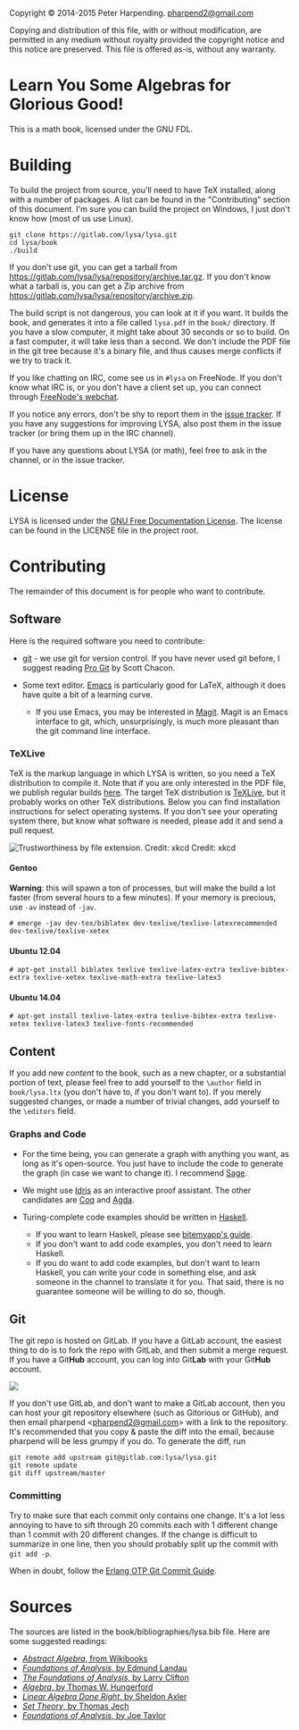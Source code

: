 Copyright © 2014-2015 Peter Harpending. <pharpend2@gmail.com>

Copying and distribution of this file, with or without modification, are
permitted in any medium without royalty provided the copyright notice and this
notice are preserved.  This file is offered as-is, without any warranty.

# Learn You Some Algebras for Glorious Good!

This is a math book, licensed under the GNU FDL.

# Building

To build the project from source, you'll need to have TeX installed, along with
a number of packages. A list can be found in the "Contributing" section of this
document. I'm sure you can build the project on Windows, I just don't know how
(most of us use Linux).

```
git clone https://gitlab.com/lysa/lysa.git
cd lysa/book
./build
```

If you don't use git, you can get a tarball from
<https://gitlab.com/lysa/lysa/repository/archive.tar.gz>. If you don't know what
a tarball is, you can get a Zip archive from
<https://gitlab.com/lysa/lysa/repository/archive.zip>.

The build script is not dangerous, you can look at it if you want. It builds the
book, and generates it into a file called `lysa.pdf` in the `book/`
directory. If you have a slow computer, it might take about 30 seconds or so to
build. On a fast computer, it will take less than a second. We don't include the
PDF file in the git tree because it's a binary file, and thus causes merge
conflicts if we try to track it.

If you like chatting on IRC, come see us in `#lysa` on FreeNode. If you don't
know what IRC is, or you don't have a client set up, you can connect through
[FreeNode's webchat][webchat].

If you notice any errors, don't be shy to report them in the
[issue tracker](//github.com/pharpend/lysa/issues). If you have any suggestions
for improving LYSA, also post them in the issue tracker (or bring them up in the
IRC channel).

If you have any questions about LYSA (or math), feel free to ask in the channel,
or in the issue tracker.

[webchat]: http://webchat.freenode.net/?channels=lysa


# License

LYSA is licensed under the [GNU Free Documentation License][gfdl]. The license
can be found in the LICENSE file in the project root.

[gfdl]: https://gnu.org/licenses/fdl.html

# Contributing

The remainder of this document is for people who want to contribute.


## Software

Here is the required software you need to contribute:

* [git][gitscm] - we use git for version control. If you have never used git
  before, I suggest reading [Pro Git][progit] by Scott Chacon.

* Some text editor. [Emacs][emacs] is particularly good for LaTeX, although it
  does have quite a bit of a learning curve.
    + If you use Emacs, you may be interested in [Magit][magit]. Magit is an
    Emacs interface to git, which, unsurprisingly, is much more pleasant than
    the git command line interface.

[emacs]: https://www.gnu.org/software/emacs/
[gitscm]: http://git-scm.com/
[magit]: https://magit.github.io/
[progit]: http://git-scm.com/book/en/v2

### TeXLive

TeX is the markup language in which LYSA is written, so you need a TeX
distribution to compile it. Note that if you are only interested in the PDF
file, we publish regular builds [here](http://184.164.72.39/lysa/). The target
TeX distribution is [TeXLive][texlive], but it probably works on other TeX
distributions. Below you can find installation instructions for select operating
systems. If you don't see your operating system there, but know what software is
needed, please add it and send a pull request.

![Trustworthiness by file extension. Credit: xkcd](http://imgs.xkcd.com/comics/file_extensions.png)
Credit: xkcd


#### Gentoo

**Warning**: this will spawn a ton of processes, but will make the build a lot
faster (from several hours to a few minutes). If your memory is precious, use
`-av` instead of `-jav`.

    # emerge -jav dev-tex/biblatex dev-texlive/texlive-latexrecommended dev-texlive/texlive-xetex

#### Ubuntu 12.04

    # apt-get install biblatex texlive texlive-latex-extra texlive-bibtex-extra texlive-xetex texlive-math-extra texlive-latex3

#### Ubuntu 14.04

    # apt-get install texlive-latex-extra texlive-bibtex-extra texlive-xetex texlive-latex3 texlive-fonts-recommended

[texlive]: https://www.tug.org/texlive/

## Content

If you add new *content* to the book, such as a new chapter, or a substantial
portion of text, please feel free to add yourself to the `\author` field in
`book/lysa.ltx` (you don't have to, if you don't want to). If you merely
suggested changes, or made a number of trivial changes, add yourself to the
`\editors` field.

### Graphs and Code

* For the time being, you can generate a graph with anything you want, as long
  as it's open-source. You just have to include the code to generate the graph
  (in case we want to change it). I recommend [Sage][sage].

* We might use [Idris][idris] as an interactive proof assistant. The other
  candidates are [Coq][coq] and [Agda][agda].

* Turing-complete code examples should be written in [Haskell][hs]. 
    + If you want to learn Haskell, please see [bitemyapp's guide][learnhs]. 
    + If you don't want to add code examples, you don't need to learn Haskell.
    + If you do want to add code examples, but don't want to learn Haskell, you
      can write your code in something else, and ask someone in the channel to
      translate it for you. That said, there is no guarantee someone will be
      willing to do so, though.

[agda]: http://wiki.portal.chalmers.se/agda/pmwiki.php
[coq]: https://coq.inria.fr/
[hs]: https://www.haskell.org/haskellwiki/Haskell
[idris]: http://www.idris-lang.org/
[learnhs]: https://github.com/bitemyapp/learnhaskell
[sage]: http://www.sagemath.org/

## Git

The git repo is hosted on GitLab. If you have a GitLab account, the easiest
thing to do is to fork the repo with GitLab, and then submit a merge request. If
you have a Git**Hub** account, you can log into Git**Lab** with your Git**Hub**
account.

![](http://i.imgur.com/0IAINpq.png)

If you don't use GitLab, and don't want to make a GitLab account, then you can
host your git repository elsewhere (such as Gitorious or GitHub), and then email
pharpend <<pharpend2@gmail.com>> with a link to the repository. It's recommended
that you copy & paste the diff into the email, because pharpend will be less
grumpy if you do. To generate the diff, run

```
git remote add upstream git@gitlab.com:lysa/lysa.git
git remote update
git diff upstream/master
```
### Committing

Try to make sure that each commit only contains one change. It's a lot less
annoying to have to sift through 20 commits each with 1 different change than 1
commit with 20 different changes. If the change is difficult to summarize in one
line, then you should probably split up the commit with `git add -p`.

When in doubt, follow the
[Erlang OTP Git Commit Guide](https://github.com/erlang/otp/wiki/Writing-good-commit-messages).

# Sources

The sources are listed in the book/bibliographies/lysa.bib file. Here
are some suggested readings:

* [*Abstract Algebra*, from Wikibooks](http://en.wikibooks.org/wiki/Abstract_Algebra)
* [*Foundations of Analysis*, by Edmund Landau](http://fmi.unibuc.ro/ro/pdf/2008/catedre/analiza/miculescu_r/Landau.pdf)
* [*The Foundations of Analysis*, by Larry Clifton](http://arxiv.org/pdf/1303.6576.pdf)
* [*Algebra*, by Thomas W. Hungerford](http://stealcode.com/misc/algebra/Hungerford_grad.pdf)
* [*Linear Algebra Done Right*, by Sheldon Axler](http://genes.mit.edu/burgelab/yarden/linear_algebra_done_right.pdf)
* [*Set Theory*, by Thomas Jech](https://logic.wikischolars.columbia.edu/file/view/Jech,+T.+J.+%282003%29.+Set+Theory+%28The+3rd+millennium+ed.%29.pdf)
* [*Foundations of Analysis*, by Joe Taylor](http://www.lemiller.net/media/classfiles/notes.pdf)
